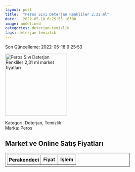 ```yaml
---
layout: post
title:  "Peros Sıvı Deterjan Renkliler 2,31 ml"
date:   2022-05-18 6:25:53 +0300
image: undefined
categories: deterjan-temizlik
tags: deterjan-temizlik
---
```


Son Güncelleme: 2022-05-18 9:25:53

<img src="undefined" width="200" alt="Peros Sıvı Deterjan Renkliler 2,31 ml market fiyatları" />

Kategori: Deterjan, Temizlik
<br />
Marka: Peros

<h2>Market ve Online Satış Fiyatları</h2>

<table border="1" style="padding: 5px;width:80%;">
  <tr>
    <td style="padding: 5px;"><strong>Perakendeci</strong></td>
    <td><strong>Fiyat</strong></td>
    <td><strong>İşlem</strong></td>
  </tr>
  
</table>
